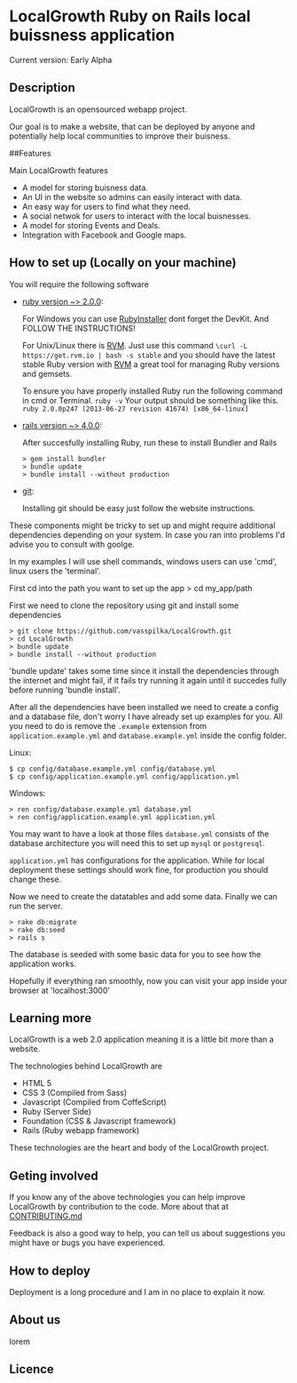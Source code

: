 # LocalGrowth Ruby on Rails local buissness application


Current version: Early Alpha


## Description

LocalGrowth is an opensourced webapp project.

Our goal is to make a website, that can be deployed by anyone and potentially help local communities to improve their buisness.
  



##Features

Main LocalGrowth features 

  * A model for storing buisness data.
  * An UI in the website so admins can easily interact with data.
  * An easy way for users to find what they need.
  * A social netwok for users to interact with the local buisnesses.
  * A model for storing Events and Deals.
  * Integration with Facebook and Google maps.




## How to set up (Locally on your machine)

You will require the following software

* [ruby version ~> 2.0.0][1]:

  For Windows you can use [RubyInstaller][RubyInstaller] dont forget the DevKit. And FOLLOW THE INSTRUCTIONS!
  
  For Unix/Linux there is [RVM][rvm]. Just use this command `\curl -L https://get.rvm.io | bash -s stable` 
  and you should have the latest stable Ruby version with [RVM][rvm] a great tool for managing Ruby versions and gemsets.


  To ensure you have properly installed Ruby run the following command in cmd or Terminal.
  `ruby -v`
  Your output should be something like this.
  `ruby 2.0.0p247 (2013-06-27 revision 41674) [x86_64-linux]`

* [rails version ~> 4.0.0][2]:

  After succesfully installing Ruby, run these to install Bundler and Rails

      > gem install bundler
      > bundle update
      > bundle install --without production


* [git][3]:
  
  Installing git should be easy just follow the website instructions.



These components might be tricky to set up and might require additional dependencies depending on your system. In case you ran into problems I'd advise you to consult with goolge.

In my examples I will use shell commands, windows users can use 'cmd', linux users the 'terminal'.

First cd into the path you want to set up the app
    > cd my_app/path

First we need to clone the repository using git and install some dependencies

    > git clone https://github.com/vasspilka/LocalGrowth.git
    > cd LocalGrowth
    > bundle update
    > bundle install --without production

'bundle update' takes some time since it install the dependencies through the internet and might fail, if it fails try running it again until it succedes fully before running 'bundle install'.


After all the dependencies have been installed we need to create a config and a database file,
don't worry I have already set up examples for you. All you need to do is remove the 
`.example` extension from `application.example.yml` and `database.example.yml` inside the config folder.

Linux:

    $ cp config/database.example.yml config/database.yml 
    $ cp config/application.example.yml config/application.yml 

Windows:

    > ren config/database.example.yml database.yml
    > ren config/application.example.yml application.yml


You may want to have a look at those files `database.yml` consists of the database architecture
you will need this to set up `mysql` or `postgresql`.

`application.yml` has configurations for the application. While for local deployment these settings should work fine, for production you should change these.

Now we need to create the datatables and add some data. Finally we can run the server.

    > rake db:migrate
    > rake db:seed
    > rails s 

The database is seeded with some basic data for you to see how the application works.

Hopefully if everything ran smoothly, now you can visit your app inside your browser at 'localhost:3000'


## Learning more

  
  LocalGrowth is a web 2.0 application meaning it is a little bit more than a website.

  The technologies behind LocalGrowth are

  * HTML 5 
  * CSS 3 (Compiled from Sass)
  * Javascript (Compiled from CoffeScript)
  * Ruby (Server Side)
  * Foundation (CSS & Javascript framework)
  * Rails (Ruby webapp framework)

  These technologies are the heart and body of the LocalGrowth project.


## Geting involved
  
  If you know any of the above technologies you can help improve LocalGrowth
  by contribution to the code.
  More about that at [CONTRIBUTING.md][5] 


  Feedback is also a good way to help, you can tell us about suggestions you might have or 
  bugs you have experienced.


## How to deploy

  Deployment is a long procedure and I am in no place to explain it now.

## About us

lorem

## Licence




[1]: https://www.ruby-lang.org/en/
[2]: http://rubyonrails.org/
[3]: http://git-scm.com/
[rvm]: https://rvm.io/
[RubyInstaller]: http://rubyinstaller.org/downloads/
[5]: https://github.com/vasspilka/LocalGrowth/blob/master/CONTRIBUTING.md
